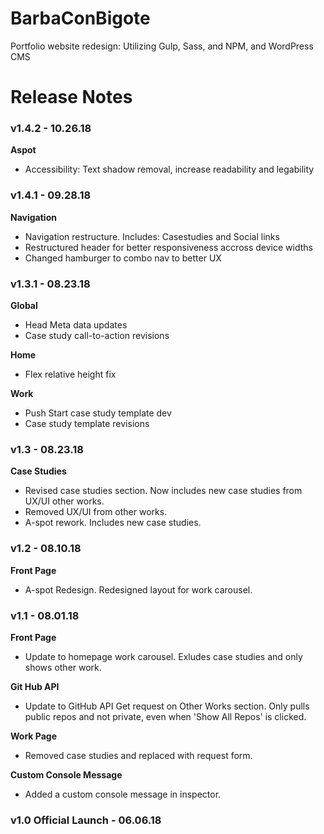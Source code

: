 # BarbaConBigote
Portfolio website redesign: Utilizing Gulp, Sass, and NPM, and WordPress CMS

# Release Notes
### v1.4.2 - 10.26.18
**Aspot**
* Accessibility: Text shadow removal, increase readability and legability

### v1.4.1 - 09.28.18
**Navigation**
* Navigation restructure. Includes: Casestudies and Social links
* Restructured header for better responsiveness accross device widths
* Changed hamburger to combo nav to better UX

### v1.3.1 - 08.23.18
**Global**
* Head Meta data updates
* Case study call-to-action revisions

**Home**
* Flex relative height fix

**Work**
* Push Start case study template dev
* Case study template revisions

### v1.3 - 08.23.18
**Case Studies**
* Revised case studies section. Now includes new case studies from UX/UI other works. 
* Removed UX/UI from other works.
* A-spot rework. Includes new case studies.

### v1.2 - 08.10.18
**Front Page**
* A-spot Redesign. Redesigned layout for work carousel.

### v1.1 - 08.01.18
**Front Page**
* Update to homepage work carousel. Exludes case studies and only shows other work.

**Git Hub API**
* Update to GitHub API Get request on Other Works section. Only pulls public repos and not private, even when 'Show All Repos' is clicked.

**Work Page**
* Removed case studies and replaced with request form.

**Custom Console Message**
* Added a custom console message in inspector.

### v1.0 Official Launch - 06.06.18
